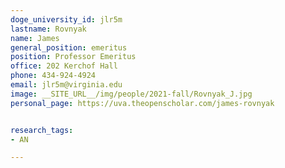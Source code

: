 ```yaml
---
doge_university_id: jlr5m
lastname: Rovnyak
name: James
general_position: emeritus
position: Professor Emeritus
office: 202 Kerchof Hall
phone: 434-924-4924
email: jlr5m@virginia.edu
image: __SITE_URL__/img/people/2021-fall/Rovnyak_J.jpg
personal_page: https://uva.theopenscholar.com/james-rovnyak


research_tags:
- AN

---
```

